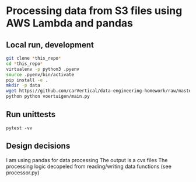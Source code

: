 # Processing data from S3 files using AWS Lambda and pandas

## Local run, development

```bash
git clone *this_repo*
cd *this_repo*
virtualenv -p python3 .pyenv
source .pyenv/bin/activate
pip install -e .
mkdir -p data
wget https://github.com/carVertical/data-engineering-homework/raw/master/data/Open_Data_RDW.csv data/Open_DataRDW.csv
python python voertuigen/main.py
```


## Run unittests
```
pytest -vv
```

## Design decisions
I am using pandas for data processing
The output is a cvs files
The processing logic decopeled from reading/writing data functions (see processor.py)